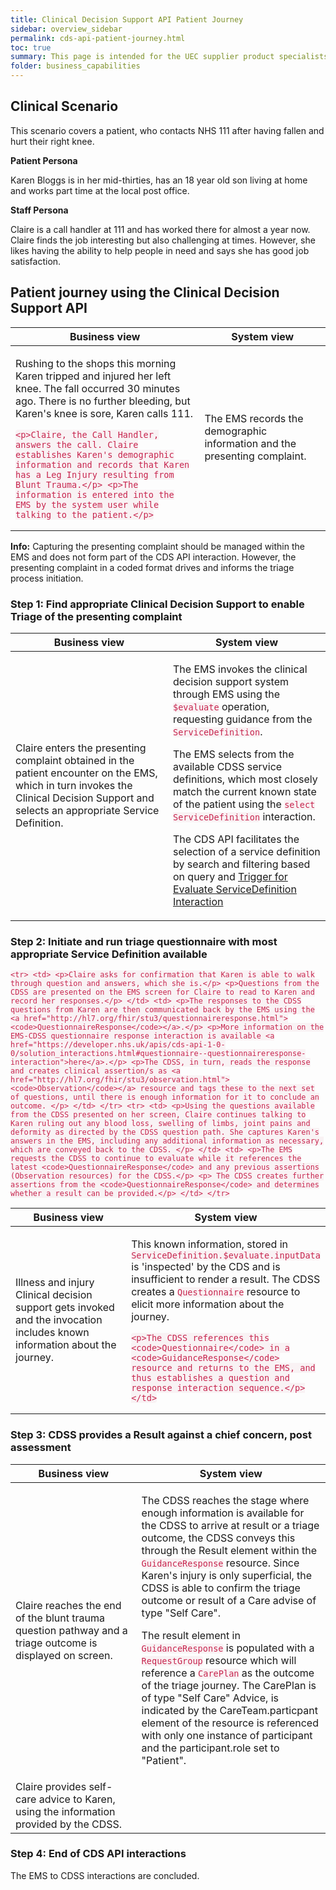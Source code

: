 ```yaml
---
title: Clinical Decision Support API Patient Journey
sidebar: overview_sidebar
permalink: cds-api-patient-journey.html
toc: true
summary: This page is intended for the UEC supplier product specialists to understand the business context when adopting the CDS API standard.
folder: business_capabilities
---
```


<style>
    code{
        background-color: #f9f2f4;
        border-radius: 4px;
        color: #c7254e;
        white-space: normal;
    }
</style>


## Clinical Scenario
This scenario covers a patient, who contacts NHS 111 after having fallen and hurt their right knee.

**Patient Persona** 

Karen Bloggs is in her mid-thirties, has an 18 year old son living at home and works part time at the local post office.

**Staff Persona**

Claire is a call handler at 111 and has worked there for almost a year now. Claire finds the job interesting but also challenging at times. However, she likes having the ability to help people in need and says she has good job satisfaction.

## Patient journey using the Clinical Decision Support API

<table>
    <colgroup>
        <col width="60%" />
        <col width="40%" />
    </colgroup>
    <thead>
      <tr>
        <th>Business view</th>
        <th>System view</th>
    </tr>
</thead>
<tr>
    <td>
        <p>Rushing to the shops this morning Karen tripped and injured her left knee. The fall occurred 30 minutes ago. There is no further bleeding, but Karen's knee is sore, Karen calls 111.</p>

        <p>Claire, the Call Handler, answers the call. Claire establishes Karen's demographic information and records that Karen has a Leg Injury resulting from Blunt Trauma.</p>

        <p>The information is entered into the EMS by the system user while talking to the patient.</p>
</td>
    <td><p>The EMS records the demographic information and the presenting complaint.</p></td>
</tr>
</table>

<div class="alert alert-warning" role="alert">
    <!-- <i class="fa fa-warning"></i>  -->
    <b>Info:</b> Capturing the presenting complaint should be managed within the EMS and does not form part of the CDS API interaction. However, the presenting complaint in a coded format drives and informs the triage process initiation. 
</div>







### Step 1: Find appropriate Clinical Decision Support to enable Triage of the presenting complaint

<table class="table">
    <colgroup>
        <col width="50%" />
        <col width="50%" />
    </colgroup>
    <thead>
        <tr>
            <th>Business view</th>
            <th>System view</th>
        </tr>
    </thead>
    <tr>
        <td>
          <p>
          Claire enters the presenting complaint obtained in the patient encounter on the EMS, which in turn invokes the Clinical Decision Support and selects an appropriate Service Definition. </p>
      </td>
      <td>        
          <p>The EMS invokes the clinical decision support system through EMS using the <code>$evaluate</code> operation, requesting guidance from the <code>ServiceDefinition</code>.</p>
          <p>The EMS selects from the available CDSS service definitions, which most closely match the current known state of the patient using the <code>select ServiceDefinition</code> interaction.</p>
          <p>
              The CDS API facilitates the selection of a service definition by search and filtering based on query and <a href="https://developer.nhs.uk/apis/cds-api-1-0-0/api_post_service_definition.html#trigger-for-evaluate-servicedefinition-interaction">Trigger for Evaluate ServiceDefinition Interaction</a>
          </p>
      </td>
  </tr>
</table>

### Step 2: Initiate and run triage questionnaire with most appropriate Service Definition available

<table class="table">
    <colgroup>
        <col width="50%" />
        <col width="50%" />
    </colgroup>
    <thead>
        <tr>
            <th>Business view</th>
            <th>System view</th>
        </tr>
    </thead>
    <tr>
        <td>
          <p>Illness and injury Clinical decision support gets invoked and the invocation includes known information about the journey.</p>
      </td>
      <td>
        <p>This known information, stored in <code>ServiceDefinition.$evaluate.inputData</code> is 'inspected' by the CDS and is insufficient to render a result. The CDSS creates a <code>Questionnaire</code> resource to elicit more information about the journey.</p> 

        <p>The CDSS references this <code>Questionnaire</code> in a <code>GuidanceResponse</code> resource and returns to the EMS, and thus establishes a question and response interaction sequence.</p>
    </td>
  </tr>

    <tr>
        <td>
            <p>Claire asks for confirmation that Karen is able to walk through question and answers, which she is.</p>
            
            <p>Questions from the CDSS are presented on the EMS screen for Claire to read to Karen and record her responses.</p>
            
        </td>
        <td>
            <p>The responses to the CDSS questions from Karen are then communicated back by the EMS using the <a href="http://hl7.org/fhir/stu3/questionnaireresponse.html"><code>QuestionnaireResponse</code></a>.</p> 

            <p>More information on the EMS-CDSS questionnaire response interaction is available <a href="https://developer.nhs.uk/apis/cds-api-1-0-0/solution_interactions.html#questionnaire--questionnaireresponse-interaction">here</a>.</p>


            <p>The CDSS, in turn, reads the response and creates clinical assertion/s as <a href="http://hl7.org/fhir/stu3/observation.html"><code>Observation</code></a> resource and tags  these to the next set of questions, until there is enough information for it to conclude an outcome. </p>

        </td>
    </tr>
    <tr>
        <td>
            <p>Using the questions available from the CDSS presented on her screen, Claire continues talking to Karen ruling out any blood loss, swelling of limbs, joint pains and deformity as directed by the CDSS question path. She captures Karen's answers in the EMS, including any additional information as necessary, which are conveyed back to the CDSS. </p>
            
        </td>
        <td>
            <p>The EMS requests the CDSS to continue to evaluate while it references the latest <code>QuestionnaireResponse</code> and any previous assertions (Observation resources) for the CDSS.</p>
            <p> The CDSS creates further assertions from the <code>QuestionnaireResponse</code> and determines whether a result can be provided.</p>
        </td>
    </tr>
</table>

### Step 3: CDSS provides a Result against a chief concern, post assessment

<table class="table">
    <colgroup>
        <col width="40%" />
        <col width="60%" />
    </colgroup>
    <thead>
        <tr>
            <th>Business view</th>
            <th>System view</th>
        </tr>
    </thead>
    <tr>
        <td>
          <p>Claire reaches the end of the blunt trauma question pathway and a triage outcome is displayed on screen.</p>
      </td>
      <td>
          <p>
          The CDSS reaches the stage where enough information is available for the CDSS to arrive at result or a triage outcome, the CDSS conveys this through the Result element within the <code>GuidanceResponse</code> resource. Since Karen's injury is only superficial, the CDSS is able to confirm the triage outcome or result of a Care advise of type "Self Care". 
      </p>
          <p>
            The result element in <code>GuidanceResponse</code> is populated with a <code>RequestGroup</code> resource which will reference a <code>CarePlan</code> as the outcome of the triage journey. The CarePlan is of type "Self Care" Advice, is indicated by the  CareTeam.particpant element of the resource is referenced with only one instance of participant and the participant.role set to "Patient".
        </p>
    </td> 
</tr>
<tr>
    <td>
        Claire provides self-care advice to Karen, using the information provided by the CDSS. 
    </td>
    <td>
    </td>
</tr>
</table>


### Step 4: End of CDS API interactions
The EMS to CDSS interactions are concluded.

